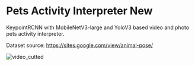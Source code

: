 # Pets Activity Interpreter New
KeypointRCNN with MobileNetV3-large and YoloV3 based video and photo pets activity interpreter.

Dataset source: https://sites.google.com/view/animal-pose/

![video_cutted](https://user-images.githubusercontent.com/34097694/115222248-33c60c80-a113-11eb-861d-5473f933a418.gif)
